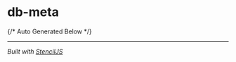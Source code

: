 # db-meta



{/* Auto Generated Below */}


----------------------------------------------

*Built with [StencilJS](https://stenciljs.com/)*

